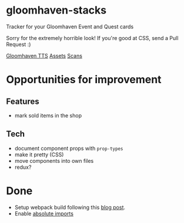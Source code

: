# gloomhaven-stacks
Tracker for your Gloomhaven Event and Quest cards

Sorry for the extremely horrible look! If you're good at CSS, send a Pull Request :)

[Gloomhaven TTS](https://github.com/saizai/gloomhaven_tts/)
[Assets](https://drive.google.com/drive/folders/1SiXb3u2mJbN-Dg2j3Rb-y5amnRJSXIDc)
[Scans](https://github.com/any2cards/gloomhaven)

# Opportunities for improvement
## Features
* mark sold items in the shop
## Tech
* document component props with `prop-types`
* make it pretty (CSS)
* move components into own files
* redux?

# Done
* Setup webpack build following this [blog post](https://www.valentinog.com/blog/webpack-tutorial/).
* Enable [absolute imports](https://medium.com/@sherryhsu/how-to-change-relative-paths-to-absolute-paths-for-imports-32ba6cce18a5)